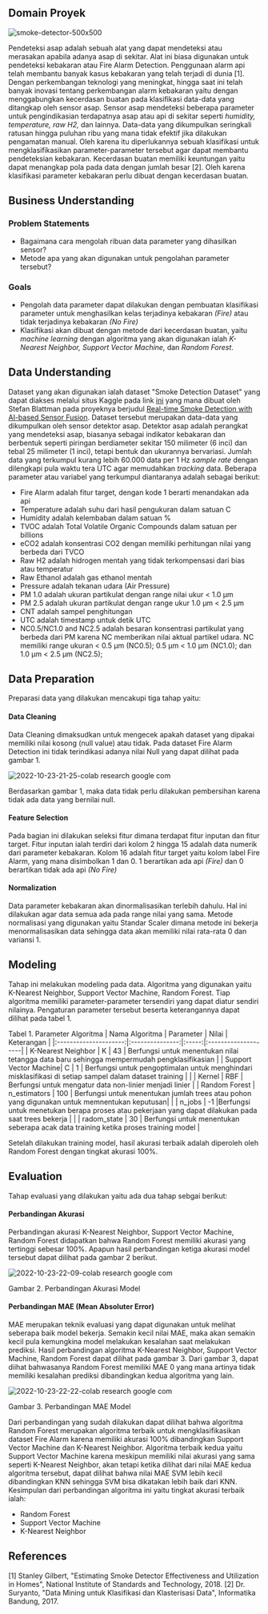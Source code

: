 ## **Domain Proyek**
![smoke-detector-500x500](https://user-images.githubusercontent.com/99231159/197402111-8e712774-1fde-4906-83a5-0799fa320f45.jpg)

Pendeteksi asap adalah sebuah alat yang dapat mendeteksi atau merasakan apabila adanya asap di sekitar. Alat ini biasa digunakan untuk pendeteksi kebakaran atau Fire Alarm Detection. Penggunaan alarm api telah membantu banyak kasus kebakaran yang telah terjadi di dunia [1]. Dengan perkembangan teknologi yang meningkat, hingga saat ini telah banyak inovasi tentang perkembangan alarm kebakaran yaitu dengan menggabungkan kecerdasan buatan pada klasifikasi data-data yang ditangkap oleh sensor asap. Sensor asap mendeteksi beberapa parameter untuk pengindikasian terdapatnya asap atau api di sekitar seperti *humidity, temperature, raw H2,* dan lainnya. Data-data yang dikumpulkan seringkali ratusan hingga puluhan ribu yang mana tidak efektif jika dilakukan pengamatan manual. Oleh karena itu diperlukannya sebuah klasifikasi untuk mengklasifikasikan parameter-parameter tersebut agar dapat membantu pendeteksian kebakaran. Kecerdasan buatan memiliki keuntungan yaitu dapat menangkap pola pada data dengan jumlah besar [2]. Oleh karena klasifikasi parameter kebakaran perlu dibuat dengan kecerdasan buatan.

## **Business Understanding**
### Problem Statements
* Bagaimana cara mengolah ribuan data parameter yang dihasilkan sensor?
* Metode apa yang akan digunakan untuk pengolahan parameter tersebut?

### Goals
* Pengolah data parameter dapat dilakukan dengan pembuatan klasifikasi parameter untuk menghasilkan kelas terjadinya kebakaran *(Fire)* atau tidak terjadinya kebakaran *(No Fire)*
* Klasifikasi akan dibuat dengan metode dari kecerdasan buatan, yaitu *machine learning* dengan algoritma yang akan digunakan ialah *K-Nearest Neighbor, Support Vector Machine,* dan *Random Forest*.

## **Data Understanding**
Dataset yang akan digunakan ialah dataset "Smoke Detection Dataset" yang dapat diakses melalui situs Kaggle pada link [ini](https://www.kaggle.com/datasets/deepcontractor/smoke-detection-dataset?datasetId=2424784) yang mana dibuat oleh Stefan Blattman pada proyeknya berjudul [Real-time Smoke Detection with AI-based Sensor Fusion](https://www.hackster.io/stefanblattmann/real-time-smoke-detection-with-ai-based-sensor-fusion-1086e6). Dataset tersebut merupakan data-data yang dikumpulkan oleh sensor detektor asap. Detektor asap adalah perangkat yang mendeteksi asap, biasanya sebagai indikator kebakaran dan berbentuk seperti piringan berdiameter sekitar 150 milimeter (6 inci) dan tebal 25 milimeter (1 inci), tetapi bentuk dan ukurannya bervariasi. Jumlah data yang terkumpul kurang lebih 60.000 data per 1 Hz *sample rate* dengan dilengkapi pula waktu tera UTC agar memudahkan *tracking* data. Beberapa parameter atau variabel yang terkumpul diantaranya adalah sebagai berikut:
* Fire Alarm adalah fitur target, dengan kode 1 berarti menandakan ada api
* Temperature adalah suhu dari hasil pengukuran dalam satuan C
* Humidity adalah kelembaban dalam satuan %
* TVOC adalah Total Volatile Organic Compounds dalam satuan per billions 
* eCO2 adalah konsentrasi CO2 dengan memiliki perhitungan nilai yang berbeda dari TVCO
* Raw H2 adalah hidrogen mentah yang tidak terkompensasi dari bias atau temperatur
* Raw Ethanol adalah gas ethanol mentah
* Pressure adalah tekanan udara (Air Pressure)
* PM 1.0 adalah ukuran partikulat dengan range nilai ukur < 1.0 µm 
* PM 2.5 adalah ukuran partikulat dengan range ukur 1.0 µm < 2.5 µm
* CNT adalah sampel penghitungan
* UTC adalah timestamp untuk detik UTC
* NC0.5/NC1.0 and NC2.5 adalah besaran konsentrasi partikulat yang berbeda dari PM karena NC memberikan nilai aktual partikel udara. NC memiliki range ukuran < 0.5 µm (NC0.5); 0.5 µm < 1.0 µm (NC1.0); dan 1.0 µm < 2.5 µm (NC2.5);


## **Data Preparation**
Preparasi data yang dilakukan mencakupi tiga tahap yaitu:
#### Data Cleaning
Data Cleaning dimaksudkan untuk mengecek apakah dataset yang dipakai memiliki nilai kosong (null value) atau tidak. Pada dataset Fire Alarm Detection ini tidak terindikasi adanya nilai Null yang dapat dilihat pada gambar 1. 
   
   ![2022-10-23-21-25-colab research google com](https://user-images.githubusercontent.com/99231159/197401789-24caaa2b-d9d6-4910-ad09-190f160a1215.png)
   
   Berdasarkan gambar 1, maka data tidak perlu dilakukan pembersihan karena tidak ada data yang bernilai null.
#### Feature Selection
Pada bagian ini dilakukan seleksi fitur dimana terdapat fitur inputan dan fitur target. Fitur inputan ialah terdiri dari kolom 2 hingga 15 adalah data numerik dari parameter kebakaran. Kolom 16 adalah fitur target yaitu kolom label Fire Alarm, yang mana disimbolkan 1 dan 0. 1 berartikan ada api *(Fire)* dan 0 berartikan tidak ada api *(No Fire)*
#### Normalization
Data parameter kebakaran akan dinormalisasikan terlebih dahulu. Hal ini dilakukan agar data semua ada pada range nilai yang sama. Metode normalisasi yang digunakan yaitu Standar Scaler dimana metode ini bekerja menormalisasikan data sehingga data akan memiliki nilai rata-rata 0 dan variansi 1. 

## **Modeling**
Tahap ini melakukan modeling pada data. Algoritma yang digunakan yaitu K-Nearest Neighbor, Support Vector Machine, Random Forest. Tiap algoritma memiliki parameter-parameter tersendiri yang dapat diatur sendiri nilainya. Pengaturan parameter tersebut beserta keterangannya dapat dilihat pada tabel 1. 

Tabel 1. Parameter Algoritma
| Nama Algoritma        | Parameter       | Nilai | Keterangan          |
|:---------------------:|:---------------:|:-----:|:--------------------|
| K-Nearest Neighbor    | K               | 43    | Berfungsi untuk menentukan nilai tetangga data baru sehingga mempermudah pengklasifikasian |
| Support Vector Machine| C               | 1      | Berfungsi untuk pengoptimalan untuk menghindari misklasifikasi di setiap sampel dalam dataset training |
|                       | Kernel          | RBF   | Berfungsi untuk mengatur data non-linier menjadi linier |
| Random Forest         | n_estimators    | 100   | Berfungsi untuk menentukan jumlah trees atau pohon yang digunakan untuk memnentukan keputusan|
|                       | n_jobs          | -1    |Berfungsi untuk menetukan berapa proses atau pekerjaan yang dapat dilakukan pada saat trees bekerja |
|                       | radom_state     | 30    | Berfungsi untuk menentukan seberapa acak data training ketika proses training model |


Setelah dilakukan training model, hasil akurasi terbaik adalah diperoleh oleh Random Forest dengan tingkat akurasi 100%.

## **Evaluation**
Tahap evaluasi yang dilakukan yaitu ada dua tahap sebgai berikut:
#### Perbandingan Akurasi
Perbandingan akurasi K-Nearest Neighbor, Support Vector Machine, Random Forest didapatkan bahwa Random Forest memiliki akurasi yang tertinggi sebesar 100%. Apapun hasil perbandingan ketiga akurasi model tersebut dapat dilihat pada gambar 2 berikut.
   
   ![2022-10-23-22-09-colab research google com](https://user-images.githubusercontent.com/99231159/197401825-d925a5b5-b754-4f6c-b8f8-31746a97a8ed.png)
   
   Gambar 2. Perbandingan Akurasi Model
   
#### Perbandingan MAE (Mean Absoluter Error)
MAE merupakan teknik evaluasi yang dapat digunakan untuk melihat seberapa baik model bekerja. Semakin kecil nilai MAE, maka akan semakin kecil pula kemungkina model melakukan kesalahan saat melakukan prediksi. Hasil perbandingan algoritma K-Nearest Neighbor, Support Vector Machine, Random Forest dapat dilihat pada gambar 3. Dari gambar 3, dapat diihat bahwasanya Random Forest memiliki MAE 0 yang mana artinya tidak memiliki kesalahan prediksi dibandingkan kedua algoritma yang lain. 
   
   ![2022-10-23-22-22-colab research google com](https://user-images.githubusercontent.com/99231159/197401850-c1598bb9-3956-4077-a2e0-90ab6d02258e.png)
   
   Gambar 3. Perbandingan MAE Model

Dari perbandingan yang sudah dilakukan dapat dilihat bahwa algoritma Random Forest merupakan algoritma terbaik untuk mengklasifikasikan dataset Fire Alarm karena memiliki akurasi 100% dibandingkan Support Vector Machine dan K-Nearest Neighbor. Algoritma terbaik kedua yaitu Support Vector Machine karena meskipun memiliki nilai akurasi yang sama seperti K-Nearest Neighbor, akan tetapi ketika dilihat dari nilai MAE kedua algoritma tersebut, dapat dilihat bahwa nilai MAE SVM lebih kecil dibandingkan KNN sehingga SVM bisa dikatakan lebih baik dari KNN. Kesimpulan dari perbandingan algoritma ini yaitu tingkat akurasi terbaik ialah:
* Random Forest
* Support Vector Machine
* K-Nearest Neighbor

## **References**
[1] Stanley Gilbert, "Estimating Smoke Detector Effectiveness and Utilization in Homes", National Institute of Standards and Technology, 2018.
[2] Dr. Suryanto, "Data Mining untuk Klasifikasi dan Klasterisasi Data", Informatika Bandung, 2017. 
